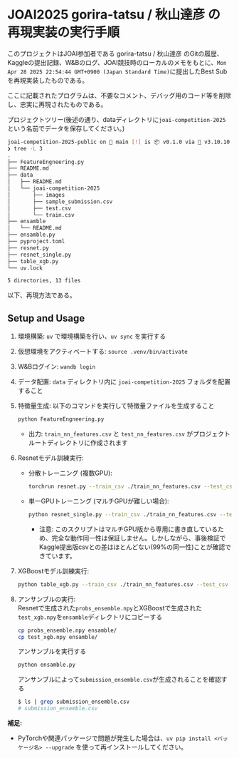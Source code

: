 <!-- https://wandb.ai/gorira/joai-competition-2025/runs/60k9k87l/overview と https://wandb.ai/gorira/joai-competition-2025/runs/rgbdc2gn/overview を利用した。もし必要であれば運営に共有 -->

# JOAI2025 gorira-tatsu / 秋山達彦 の再現実装の実行手順

このプロジェクトはJOAI参加者である gorira-tatsu / 秋山達彦 のGitの履歴、Kaggleの提出記録、W&Bのログ、JOAI競技時のローカルのメモをもとに、`Mon Apr 28 2025 22:54:44 GMT+0900 (Japan Standard Time)`に提出したBest Subを再現実装したものである。

ここに記載されたプログラムは、不要なコメント、デバッグ用のコード等を削除し、忠実に再現されたものである。

プロジェクトツリー(後述の通り、dataディレクトリに`joai-competition-2025`という名前でデータを保存してください。)
```bash
joai-competition-2025-public on  main [!] is 📦 v0.1.0 via 🐍 v3.10.10 on ☁️  tatsuhiko.shigoto@gmail.com
❯ tree -L 3
.
├── FeatureEngneering.py
├── README.md
├── data
│   ├── README.md
│   └── joai-competition-2025
│       ├── images
│       ├── sample_submission.csv
│       ├── test.csv
│       └── train.csv
├── ensamble
│   └── README.md
├── ensamble.py
├── pyproject.toml
├── resnet.py
├── resnet_single.py
├── table_xgb.py
└── uv.lock

5 directories, 13 files
```

以下、再現方法である。

## Setup and Usage

1. 環境構築: `uv` で環境構築を行い、`uv sync` を実行する

2. 仮想環境をアクティベートする: `source .venv/bin/activate`

3. W&Bログイン: `wandb login`

4. データ配置: `data` ディレクトリ内に `joai-competition-2025` フォルダを配置すること

5. 特徴量生成: 以下のコマンドを実行して特徴量ファイルを生成すること
   ```bash
   python FeatureEngneering.py
   ```
   - 出力: `train_nn_features.csv` と `test_nn_features.csv` がプロジェクトルートディレクトリに作成されます

6. Resnetモデル訓練実行:
   - 分散トレーニング (複数GPU):
     ```bash
     torchrun resnet.py --train_csv ./train_nn_features.csv --test_csv ./test_nn_features.csv
     ```
   - 単一GPUトレーニング (マルチGPUが難しい場合):
     ```bash
     python resnet_single.py --train_csv ./train_nn_features.csv --test_csv ./test_nn_features.csv
     ```
     - 注意: このスクリプトはマルチGPU版から専用に書き直しているため、完全な動作同一性は保証しません。しかしながら、事後検証でKaggle提出版csvとの差はほとんどない(99%の同一性)ことが確認できています。

7. XGBoostモデル訓練実行:
   ```bash
   python table_xgb.py --train_csv ./train_nn_features.csv --test_csv ./test_nn_features.csv
   ```

8. アンサンブルの実行:  
   Resnetで生成された`probs_ensemble.npy`とXGBoostで生成された`test_xgb.npy`を`ensamble`ディレクトリにコピーする

   ```bash
   cp probs_ensemble.npy ensamble/
   cp test_xgb.npy ensamble/
   ```

   アンサンブルを実行する

   ```bash
   python ensamble.py
   ```

   アンサンブルによって`submission_ensemble.csv`が生成されることを確認する

   ```bash
   $ ls | grep submission_ensemble.csv
   # submission_ensemble.csv
   ```


**補足:**  
- PyTorchや関連パッケージで問題が発生した場合は、`uv pip install <パッケージ名> --upgrade` を使って再インストールしてください。
